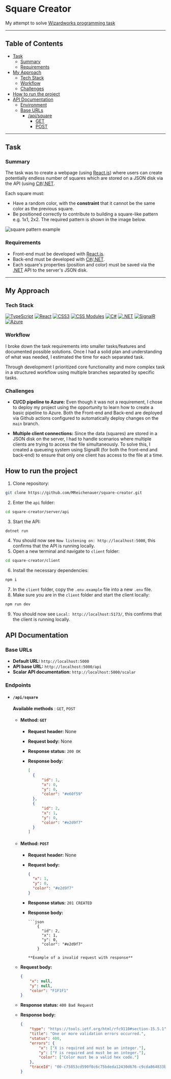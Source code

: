 # Square Creator

My attempt to solve [Wizardworks programming task](https://github.com/Wizardworks-AB/programmeringsuppgift/blob/master/Wizardworks%20-%20programmeringsuppgift.pdf)

---

## Table of Contents

- [Task](#task)
  - [Summary](#summary)
  - [Requirements](#requirements)
- [My Approach](#my-approach)
  - [Tech Stack](#tech-stack)
  - [Workflow](#workflow)
  - [Challenges](#challenges)
- [How to run the project](#how-to-run-the-project)
- [API Documentation](#api-documentation)
  - [Environment](#environment)
  - [Base URLs](#base-urls)
    - [/api/square](#apisquare)
      - [GET](#method-get)
      - [POST](#method-post)

---

## Task

### Summary

The task was to create a webpage (using [React.js](https://react.dev/)) where users can create potentially endless number of squares which are stored on a JSON disk via the API (using [C#](https://dotnet.microsoft.com/en-us/languages/csharp)/[.NET](https://learn.microsoft.com/en-us/dotnet/).

Each square must:

- Have a random color, with the **constraint** that it cannot be the same color as the previous square.
- Be positioned correctly to contribute to building a square-like pattern e.g. 1x1, 2x2. The required pattern is shown in the image below.

![square pattern example](https://github.com/user-attachments/assets/5412125b-8e5d-4513-b10f-9cba7c75de8a)

### Requirements

- Front-end must be developed with [React.js](https://react.dev/).
- Back-end must be developed with [C#](https://dotnet.microsoft.com/en-us/languages/csharp)/[.NET](https://learn.microsoft.com/en-us/dotnet/).
- Each square's properties (position and color) must be saved via the [.NET](https://learn.microsoft.com/en-us/dotnet/) API to the server's JSON disk.

---

## My Approach

### Tech Stack

[![TypeScript](https://img.shields.io/badge/TypeScript-3178C6?style=for-the-badge&logo=typescript&logoColor=white)](https://www.typescriptlang.org/)
[![React](https://img.shields.io/badge/React-20232A?style=for-the-badge&logo=react&logoColor=61DAFB)](https://react.dev)
[![CSS3](https://img.shields.io/badge/CSS3-1572B6?style=for-the-badge&logo=css3&logoColor=white)](https://developer.mozilla.org/en-US/docs/Web/CSS)
[![CSS Modules](https://img.shields.io/badge/CSS%20Modules-2D2D2D?style=for-the-badge&logo=css3&logoColor=white)](https://github.com/css-modules/css-modules)
[![C#](https://img.shields.io/badge/C%23-239120?style=for-the-badge&logo=c-sharp&logoColor=white)](https://learn.microsoft.com/en-us/dotnet/csharp/)
[![.NET](https://img.shields.io/badge/.NET-512BD4?style=for-the-badge&logo=dotnet&logoColor=white)](https://dotnet.microsoft.com/)
[![SignalR](https://img.shields.io/badge/SignalR-5C2D91?style=for-the-badge&logo=signalr&logoColor=white)](https://learn.microsoft.com/en-us/aspnet/core/signalr/)
[![Azure](https://img.shields.io/badge/Azure-0078D4?style=for-the-badge&logo=microsoft-azure&logoColor=white)](https://azure.microsoft.com/)

### Workflow

I broke down the task requirements into smaller tasks/features and documented possible solutions. Once I had a solid plan and understanding of what was needed, I estimated the time for each separated task.

Through development I prioritized core functionality and more complex task in a structured workflow using multiple branches separated by specific tasks.

### Challenges

- **CI/CD pipeline to Azure:** Even though it was not a requirement, I chose to deploy my project using the opportunity to learn how to create a basic pipeline to Azure. Both the Front-end and Back-end are deployed via Github actions configured to automatically deploy changes on the `main` branch.

- **Multiple client connections:** Since the data (squares) are stored in a JSON disk on the server, I had to handle scenarios where multiple clients are trying to access the file simultaneously. To solve this, I created a queueing system using SignalR (for both the front-end and back-end) to ensure that only one client has access to the file at a time.

## How to run the project

1. Clone repository:

```bash
git clone https://github.com/MReichenauer/square-creator.git
```

2. Enter the `api` folder:

```bash
cd square-creator/server/api
```

3. Start the API:

```bash
dotnet run
```

4. You should now see `Now listening on: http://localhost:5000`, this confirms that the API is running locally.
5. Open a new terminal and navigate to `client` folder:

```bash
cd square-creator/client
```

6. Install the necessary dependencies:

```bash
npm i
```

7. In the `client` folder, copy the `.env.example` file into a new `.env` file.
8. Make sure you are in the `client` folder and start the client locally:

```bash
npm run dev
```

9. You should now see `Local: http://localhost:5173/`, this confirms that the client is running locally.

## API Documentation

### Base URLs

- **Default URL:** `http://localhost:5000`
- **API base URL:** `http://localhost:5000/api`
- **Scalar API documentation:** `http://localhost:5000/scalar`

### Endpoints

- #### `/api/square`

  **Available methods** : `GET`, `POST`

  - #### Method: `GET`

    - **Request header:** None
    - **Request body:** None
    - **Response status:** `200 OK`
    - **Response body:**

      ```json
      [
      	{
      		"id": 1,
      		"x": 0,
      		"y": 0,
      		"color": "#e60f59"
      	},
      	{
      		"id": 2,
      		"x": 1,
      		"y": 0,
      		"color": "#e2d9f7"
      	}
      ]
      ```

  - #### Method: `POST`

    - **Request header:** None
    - **Request body:**
      ```json
      {
      	"x": 1,
      	"y": 0,
      	"color": "#e2d9f7"
      }
      ```
    - **Response status:** `201 CREATED`
    - **Response body:**

          ```json
              {
                "id": 2,
                "x": 1,
                "y": 0,
                "color": "#e2d9f7"
              }

      ```
      **Example of a invalid request with response**
      ```

  - **Request body:**
    ```json
    {
    	"x": null,
    	"y": null,
    	"color": "F1F1F1"
    }
    ```
  - **Response status:** `400 Bad Request`
  - **Response body:**
    ```json
    {
    	"type": "https://tools.ietf.org/html/rfc9110#section-15.5.1",
    	"title": "One or more validation errors occurred.",
    	"status": 400,
    	"errors": {
    		"x": ["X is required and must be an integer."],
    		"y": ["Y is required and must be an integer."],
    		"color": ["Color must be a valid hex code."]
    	},
    	"traceId": "00-c75853cd590f0c6c75bdeda12430d676-c9cda864833bb172-00"
    }
    ```
